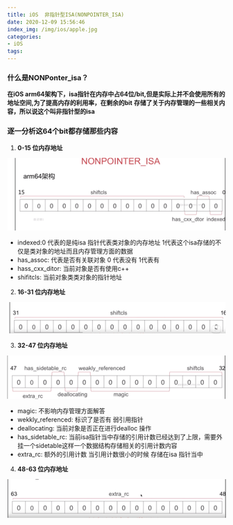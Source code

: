 ```yaml
---
title: iOS  非指针型ISA(NONPOINTER_ISA)
date: 2020-12-09 15:56:46
index_img: /img/ios/apple.jpg
categories:
- iOS
tags:
---
```


### 什么是NONPonter_isa？

 **在iOS arm64架构下，isa指针在内存中占64位/bit,但是实际上并不会使用所有的地址空间,为了提高内存的利用率，在剩余的bit**
 **存储了关于内存管理的一些相关内容，所以说这个叫非指针型的isa**

### 逐一分析这64个bit都存储那些内容

1. **0-15 位内存地址**

![](/img/ios/isa15.png)
- indexed:0 代表的是纯isa 指针代表类对象的内存地址 1代表这个isa存储的不仅是类对象的地址而且内存管理方面的数据
- has_assoc: 代表是否有关联对象  0 代表没有 1代表有
- hass_cxx_ditor: 当前对象是否有使用c++
- shifitcls: 当前对象类类对象的指针地址

2. **16-31 位内存地址**

![](/img/ios/isa31.png)

3. **32-47 位内存地址**

  ![](/img/ios/isa47.png)
- magic: 不影响内存管理方面解答
- wekkly_referenced: 标识了是否有 弱引用指针
- deallocating: 当前对象是否正在进行dealloc 操作
- has_sidetable_rc: 当前isa指针当中存储的引用计数已经达到了上限，需要外挂一个sidetable这样一个数据结构存储相关的引用计数内容
- extra_rc: 额外的引用计数 当引用计数很小的时候 存储在isa 指针当中

4. **48-63 位内存地址**

![](/img/ios/isa63.png)